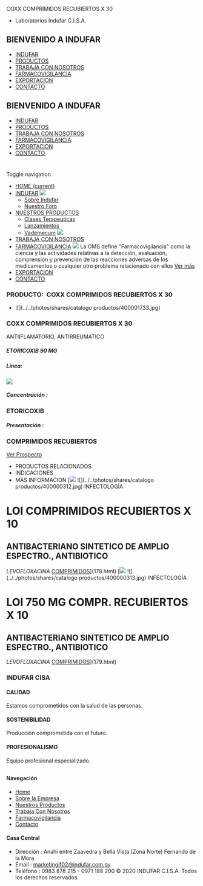COXX COMPRIMIDOS RECUBIERTOS X 30
- Laboratorios Indufar C.I.S.A.
## BIENVENIDO A INDUFAR
* [INDUFAR](3834870.html#)
* [PRODUCTOS](3834870.html#)
* [TRABAJA CON NOSOTROS](3834870.html#)
* [FARMACOVIGILANCIA](3834870.html#)
* [EXPORTACION](3834870.html#)
* [CONTACTO](3834870.html#)
## BIENVENIDO A INDUFAR
* [INDUFAR](../../index.html)
* [PRODUCTOS](../../productos.html)
* [TRABAJA CON NOSOTROS](../../trabaja_con_nosotros.html)
* [FARMACOVIGILANCIA](../../farmacovigilancia.html)
* [EXPORTACION](../../exportacion.html)
* [CONTACTO](../../contacto.html)
# 
Toggle navigation
* [HOME (current)](../../index.html)
* [INDUFAR](3834870.html#) 
  [![ ](../../photos/shares/Sistema/Menu/indufar_menul.jpg)](../../institucional.html)
  - [Sobre Indufar](../../institucional.html)
  - [Nuestro Foro](../../blog.html)
* [NUESTROS PRODUCTOS](3834870.html#) 
  - [Clases Terapeuticas](../clases_terapeuticas.html)
  - [Lanzamientos](../lanzamientos.html)
  - [Vademecum](../../productos.html)
  [![ ](../../photos/shares/Sistema/Menu/productos.png)](../../productos.html)
* [TRABAJA CON NOSOTROS](../../trabaja_con_nosotros.html)
* [FARMACOVIGILANCIA](3834870.html#) 
  [![ ](../../photos/shares/Sistema/Menu/TUBOS.png)](../../farmacovigilancia.html)
  La OMS define "Farmacovigilancia" como la ciencia y las actividades relativas a la detección, evaluación, comprensión y prevención de las reacciones adversas de los medicamentos o cualquier otro problema relacionado con ellos
  [Ver más](../../farmacovigilancia.html)
* [EXPORTACION](../../exportacion.html)
* [CONTACTO](../../contacto.html)
### PRODUCTO:  COXX COMPRIMIDOS RECUBIERTOS X 30
* ![](../../photos/shares/catalogo productos/400001733.jpg)
### **COXX COMPRIMIDOS RECUBIERTOS X 30**
ANTIIFLAMATORIO, ANTIRREUMATICO
##### **ETORICOXIB 90 MG**
##### **Línea:**
[![](../../photos/shares/Laboratorios/lab_indufar.png)](../linea/1.html)
##### **Concentración :**
### ETORICOXIB
##### **Presentación :**
### COMPRIMIDOS RECUBIERTOS
[Ver Prospecto](../../files/shares/prospectos/400001733.pdf)
* PRODUCTOS RELACIONADOS
* INDICACIONES
* MAS INFORMACION
[![](../../photos/shares/Laboratorios/lab_medical.png)
![](../../photos/shares/catalogo productos/400000312.jpg)
INFECTOLOGÍA
# LOI COMPRIMIDOS RECUBIERTOS X 10
## ANTIBACTERIANO SINTETICO DE AMPLIO ESPECTRO., ANTIBIOTICO
*LEVOFLOXACINA*
[COMPRIMIDOS](3834870.html#)](178.html)
[![](../../photos/shares/Laboratorios/lab_medical.png)
![](../../photos/shares/catalogo productos/400000313.jpg)
INFECTOLOGÍA
# LOI 750 MG COMPR. RECUBIERTOS X 10
## ANTIBACTERIANO SINTETICO DE AMPLIO ESPECTRO., ANTIBIOTICO
*LEVOFLOXACINA*
[COMPRIMIDOS](3834870.html#)](179.html)
### INDUFAR CISA
#### CALIDAD
Estamos comprometidos con la salud de las personas.
#### SOSTENIBILIDAD
Producción comprometida con el futuro.
#### PROFESIONALISMO
Equipo profesional especializado.
## 
#### Navegación
* [Home](../../index.html)
* [Sobre la Empresa](../../institucional.html)
* [Nuestros Productos](../../productos.html)
* [Trabaja Con Nosotros](../../trabaja_con_nosotros.html)
* [Farmacovigilancia](../../farmacovigilancia.html)
* [Contacto](../../contacto.html)
#### Casa Central
* Dirección : Anahi entre Zaavedra y Bella Vista (Zona Norte) Fernando de la Mora
* Email : [marketingif02@indufar.com.py](mailto:marketingif02@indufar.com.py)
* Teléfono : 0983 878 215 - 0971 188 200
© 2020 INDUFAR C.I.S.A. Todos los derechos reservados.